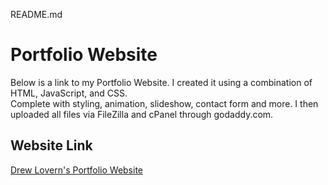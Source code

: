 <!DOCTYPE html>
<html>
<head>
	<meta charset="utf-8"/>
</head>
<body>
<p>README.md

<h1>Portfolio Website</h1>

<p> Below is a link to my Portfolio Website. I created it using a combination of HTML, JavaScript, and CSS. 
  <br>
  Complete with styling, animation, slideshow, contact form and more. I then uploaded all files via FileZilla and cPanel through godaddy.com.<p>

<h2> Website Link </h2>

<a href="https://drewlovern.com">Drew Lovern's Portfolio Website</a>
